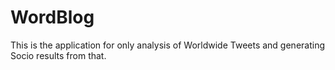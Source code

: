 # WordBlog
This is the application for only analysis of Worldwide Tweets and generating Socio results from that.
